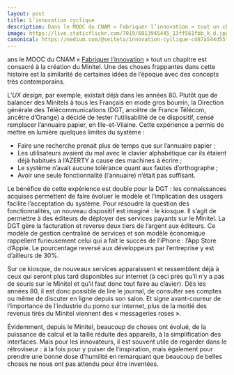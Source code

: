 ```yaml
---
layout: post
title: L’innovation cyclique
description: Dans le MOOC du CNAM « Fabriquer l’innovation » tout un chapitre est consacré à la création du Minitel. Une des choses frappantes dans cette histoire est la similarité de certaines idées de l’époque avec des concepts très contemporains.
image: https://live.staticflickr.com/7019/6813945445_13ff561fbb_k_d.jpg
canonical: https://medium.com/@seiteta/innovation-cyclique-cd87a544d55f
---
```


ans le MOOC du CNAM « [Fabriquer l’innovation](https://www.fun-mooc.fr/courses/course-v1:CNAM+01023+session03/info) » tout un chapitre est consacré à la création du Minitel. Une des choses frappantes dans cette histoire est la similarité de certaines idées de l’époque avec des concepts très contemporains.

L’*UX design*, par exemple, existait déjà dans les années 80. Plutôt que de balancer des Minitels à tous les Français en mode gros bourrin, la Direction générale des Télécommunications (DGT, ancêtre de France Télécom, ancêtre d’Orange) a décidé de tester l’utilisabilité de ce dispositif, censé remplacer l’annuaire papier, en Ille-et-Vilaine. Cette expérience a permis de mettre en lumière quelques limites du système :

* Faire une recherche prenait plus de temps que sur l’annuaire papier ;
* Les utilisateurs avaient du mal avec le clavier alphabétique car ils étaient déjà habitués à l’AZERTY à cause des machines à écrire ;
* Le système n’avait aucune tolérance quant aux fautes d’orthographe ;
* Avoir une seule fonctionnalité (l’annuaire) n’était pas suffisant.

Le bénéfice de cette expérience est double pour la DGT : les connaissances acquises permettent de faire évoluer le modèle et l’implication des usagers facilite l’acceptation du système. Pour résoudre la question des fonctionnalités, un nouveau dispositif est imaginé : le kiosque. Il s’agit de permettre à des éditeurs de déployer des services payants sur le Minitel. La DGT gère la facturation et reverse deux tiers de l’argent aux éditeurs. Ce modèle de gestion centralisé de services et son modèle économique rappellent furieusement celui qui a fait le succès de l’iPhone : l’App Store d’Apple. Le pourcentage reversé aux développeurs par l’entreprise y est d’ailleurs de 30%.

Sur ce kiosque, de nouveaux services apparaissent et ressemblent déjà à ceux qui seront plus tard disponibles sur internet (à ceci près qu’il n’y a pas de souris sur le Minitel et qu’il faut donc tout faire au clavier). Dès les années 80, il est donc possible de lire le journal, de consulter ses comptes ou même de discuter en ligne depuis son salon. Et signe avant-coureur de l’importance de l’industrie du porno sur internet, plus de la moitié des revenus tirés du Minitel viennent des « messageries roses ».

Évidemment, depuis le Minitel, beaucoup de choses ont évolué, de la puissance de calcul et la taille réduite des appareils, à la simplification des interfaces. Mais pour les innovateurs, il est souvent utile de regarder dans le rétroviseur : à la fois pour y puiser de l’inspiration, mais également pour prendre une bonne dose d’humilité en remarquant que beaucoup de belles choses ne nous ont pas attendu pour être inventées.
